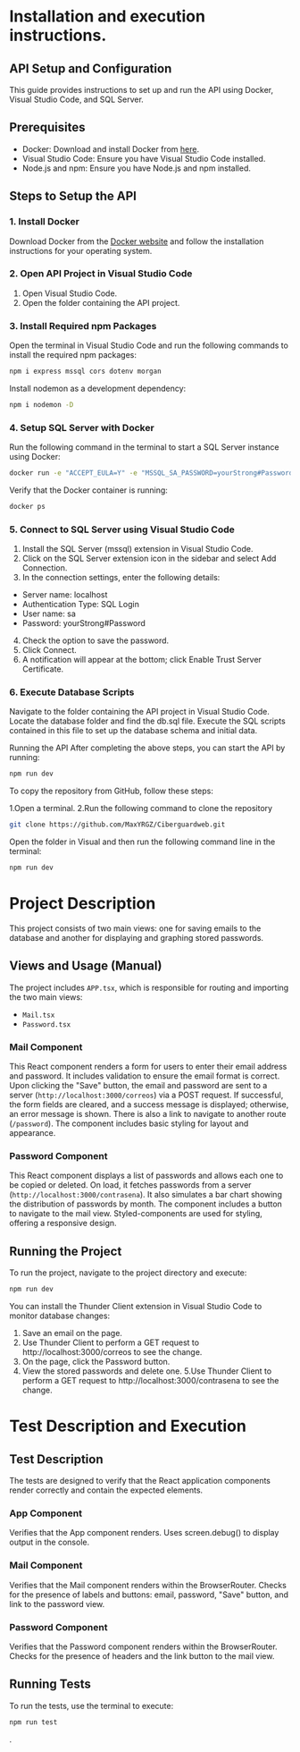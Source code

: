 

# Installation and execution instructions.
## API Setup and Configuration

This guide provides instructions to set up and run the API using Docker, Visual Studio Code, and SQL Server.

## Prerequisites

- Docker: Download and install Docker from [here](https://www.docker.com/products/docker-desktop/).
- Visual Studio Code: Ensure you have Visual Studio Code installed.
- Node.js and npm: Ensure you have Node.js and npm installed.

## Steps to Setup the API

### 1. Install Docker

Download Docker from the [Docker website](https://www.docker.com/products/docker-desktop/) and follow the installation instructions for your operating system.

### 2. Open API Project in Visual Studio Code

1. Open Visual Studio Code.
2. Open the folder containing the API project.

### 3. Install Required npm Packages

Open the terminal in Visual Studio Code and run the following commands to install the required npm packages:

```bash
npm i express mssql cors dotenv morgan
```
Install nodemon as a development dependency:
```bash
npm i nodemon -D
```
### 4. Setup SQL Server with Docker
Run the following command in the terminal to start a SQL Server instance using Docker:
```bash
docker run -e "ACCEPT_EULA=Y" -e "MSSQL_SA_PASSWORD=yourStrong#Password" -p 1433:1433 -d mcr.microsoft.com/mssql/server:2022-latest
```
Verify that the Docker container is running:
```bash
docker ps
```
### 5. Connect to SQL Server using Visual Studio Code
1. Install the SQL Server (mssql) extension in Visual Studio Code.
2. Click on the SQL Server extension icon in the sidebar and select Add Connection.
3. In the connection settings, enter the following details:
- Server name: localhost
- Authentication Type: SQL Login
- User name: sa
- Password: yourStrong#Password
4. Check the option to save the password.
5. Click Connect.
6. A notification will appear at the bottom; click Enable Trust Server Certificate.
### 6. Execute Database Scripts
Navigate to the folder containing the API project in Visual Studio Code. Locate the database folder and find the db.sql file. Execute the SQL scripts contained in this file to set up the database schema and initial data.

Running the API
After completing the above steps, you can start the API by running:
```bash
npm run dev
```

To copy the repository from GitHub, follow these steps:

1.Open a terminal.
2.Run the following command to clone the repository
```bash
git clone https://github.com/MaxYRGZ/Ciberguardweb.git
```
Open the folder in Visual and then run the following command line in the terminal:
```bash
npm run dev
```
# Project Description

This project consists of two main views: one for saving emails to the database and another for displaying and graphing stored passwords.

## Views and Usage (Manual)

The project includes `APP.tsx`, which is responsible for routing and importing the two main views:

- `Mail.tsx`
- `Password.tsx`

### Mail Component

This React component renders a form for users to enter their email address and password. It includes validation to ensure the email format is correct. Upon clicking the "Save" button, the email and password are sent to a server (`http://localhost:3000/correos`) via a POST request. If successful, the form fields are cleared, and a success message is displayed; otherwise, an error message is shown. There is also a link to navigate to another route (`/password`). The component includes basic styling for layout and appearance.

### Password Component

This React component displays a list of passwords and allows each one to be copied or deleted. On load, it fetches passwords from a server (`http://localhost:3000/contrasena`). It also simulates a bar chart showing the distribution of passwords by month. The component includes a button to navigate to the mail view. Styled-components are used for styling, offering a responsive design.

## Running the Project

To run the project, navigate to the project directory and execute:
```bash
npm run dev
```
You can install the Thunder Client extension in Visual Studio Code to monitor database changes:

1. Save an email on the page.
2. Use Thunder Client to perform a GET request to http://localhost:3000/correos to see the change.
3. On the page, click the Password button.
4. View the stored passwords and delete one.
5.Use Thunder Client to perform a GET request to http://localhost:3000/contrasena to see the change.

# Test Description and Execution
## Test Description
The tests are designed to verify that the React application components render correctly and contain the expected elements.

### App Component
Verifies that the App component renders.
Uses screen.debug() to display output in the console.
### Mail Component
Verifies that the Mail component renders within the BrowserRouter.
Checks for the presence of labels and buttons: email, password, "Save" button, and link to the password view.
### Password Component
Verifies that the Password component renders within the BrowserRouter.
Checks for the presence of headers and the link button to the mail view.
## Running Tests
To run the tests, use the terminal to execute:

```bash
npm run test
```




























.
